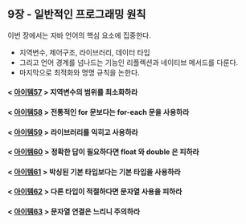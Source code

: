 ## 9장 - 일반적인 프로그래밍 원칙

이번 장에서는 자바 언어의 핵심 요소에 집중한다.

- 지역변수, 제어구조, 라이브러리, 데이터 타입
- 그리고 언어 경계를 넘나드는 기능인 리플렉션과 네이티브 메서드를 다룬다.
- 마지막으로 최적화와 명명 규칙을 논한다.

#### < [아이템57](https://github.com/ziippy/EffectiveJava/tree/master/src/chapter9/item57) > 지역변수의 범위를 최소화하라

#### < [아이템58](https://github.com/ziippy/EffectiveJava/tree/master/src/chapter9/item58) > 전통적인 for 문보다는 for-each 문을 사용하라

#### < [아이템59](https://github.com/ziippy/EffectiveJava/tree/master/src/chapter9/item59) > 라이브러리를 익히고 사용하라

#### < [아이템60](https://github.com/ziippy/EffectiveJava/tree/master/src/chapter9/item60) > 정확한 답이 필요하다면 float 와 double 은 피하라

#### < [아이템61](https://github.com/ziippy/EffectiveJava/tree/master/src/chapter9/item61) > 박싱된 기본 타입보다는 기본 타입을 사용하라

#### < [아이템62](https://github.com/ziippy/EffectiveJava/tree/master/src/chapter9/item62) > 다른 타입이 적절하다면 문자열 사용을 피하라

#### < [아이템63](https://github.com/ziippy/EffectiveJava/tree/master/src/chapter9/item63) > 문자열 연결은 느리니 주의하라
